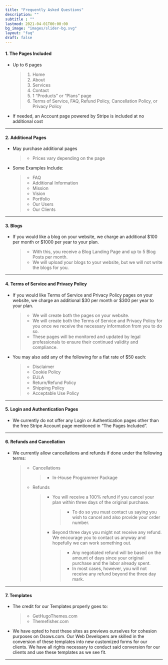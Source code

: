 ```yaml
---
title: "Frequently Asked Questions"
description: ""
subtitle : ""
lastmod: 2021-04-01T00:00:00
bg_image: "images/slider-bg.svg"
layout: "faq"
draft: false
---
```


#### 1. The Pages Included
* Up to 6 pages
  > 1. Home
  > 2. About
  > 3. Services
  > 4. Contact
  > 5. 1 “Products” or “Plans” page
  > 6. Terms of Service, FAQ, Refund Policy, Cancellation Policy, or Privacy Policy
* If needed, an Account page powered by Stripe is included at no additional cost

---

#### 2. Additional Pages
* May purchase additional pages
  > * Prices vary depending on the page
* Some Examples Include:
  > * FAQ
  > * Additional Information
  > * Mission
  > * Vision
  > * Portfolio
  > * Our Users
  > * Our Clients

---

#### 3. Blogs
* If you would like a blog on your website, we charge an additional $100 per month or $1000 per year to your plan.
  > * With this, you receive a Blog Landing Page and up to 5 Blog Posts per month.
  > * We will upload your blogs to your website, but we will not write the blogs for you.

---

#### 4. Terms of Service and Privacy Policy
* If you would like Terms of Service and Privacy Policy pages on your website, we charge an additional $30 per month or $300 per year to your plan.
  > * We will create both the pages on your website.
  > * We will create both the Terms of Service and Privacy Policy for you once we receive the necessary information from you to do so.
  > * These pages will be monitored and updated by legal professionals to ensure their continued validity and compliance.
* You may also add any of the following for a flat rate of $50 each:
  > * Disclaimer
  > * Cookie Policy
  > * EULA
  > * Return/Refund Policy
  > * Shipping Policy
  > * Acceptable Use Policy

---

#### 5. Login and Authentication Pages
* We currently do not offer any Login or Authentication pages other than the free Stripe Account page mentioned in “The Pages Included”.

---

#### 6. Refunds and Cancellation
* We currently allow cancellations and refunds if done under the following terms:
  > * Cancellations
  >   > * In-House Programmer Package
  > * Refunds
  >   > * You will receive a 100% refund if you cancel your plan within three days of the original purchase.
  >   >   > * To do so you must contact us saying you wish to cancel and also provide your order number.
  >   > * Beyond three days you might not receive any refund. We encourage you to contact us anyway and hopefully we can work something out.
  >   >   > * Any negotiated refund will be based on the amount of days since your original purchase and the labor already spent.
  >   >   > * In most cases, however, you will not receive any refund beyond the three day mark.

---

#### 7. Templates
* The credit for our Templates properly goes to:
  > * GetHugoThemes.com
  > * Themefisher.com
* We have opted to host these sites as previews ourselves for cohesion purposes on Osows.com. Our Web Developers are skilled in the conversion of these templates into new customized forms for our clients. We have all rights necessary to conduct said conversion for our clients and use these templates as we see fit.

---
